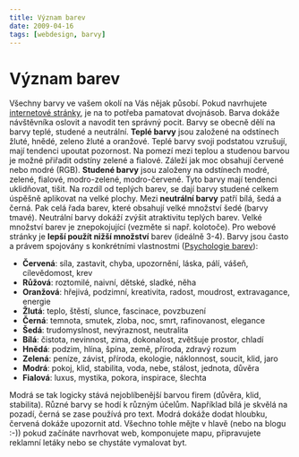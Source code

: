 ```yaml
---
title: Význam barev
date: 2009-04-16
tags: [webdesign, barvy]
---
```


# Význam barev

Všechny barvy ve vašem okolí na Vás nějak působí. Pokud navrhujete [internetové stránky](http://www.omdesign.cz "Internetové stránky"), je na to 
potřeba pamatovat dvojnásob. Barva dokáže návštěvníka oslovit a navodit ten správný pocit. Barvy se obecně dělí na
barvy teplé, studené a neutrální. **Teplé barvy** jsou založené na odstínech žluté, hnědé, zeleno žluté a oranžové.
Teplé barvy svoji podstatou vzrušují, mají tendenci upoutat pozornost. Na pomezí mezi teplou a studenou barvou je 
možné přiřadit odstíny zelené a fialové. Záleží jak moc obsahují červené nebo modré (RGB). **Studené barvy** jsou 
založeny na odstínech modré, zelené, fialové, modro-zelené, modro-červené. Tyto barvy mají tendenci uklidňovat, tišit.
Na rozdíl od teplých barev, se dají barvy studené celkem úspěšně aplikovat na velké plochy. Mezi **neutrální barvy** 
patří bílá, šedá a černá. Pak celá řada barev, které obsahují velké množství šedé (barvy tmavé). 
Neutrální barvy dokáží zvýšit atraktivitu teplých barev. Velké množství barev je znepokojující (vezměte si např. kolotoče).
Pro webové stránky je **lepší použít nižší množství** barev (ideálně 3-4). Barvy jsou často a 
právem spojovány s konkrétními vlastnostmi ([Psychologie barev](http://www.webdesign.org/web/web-design-basics/color-theory/color-psychology-quick-reference-cards.13826.html "Barvy a jejich význam")):

- **Červená**: síla, zastavit, chyba, upozornění, láska, pálí, vášeň, cílevědomost, krev
- **Růžová**: roztomilé, naivní, dětské, sladké, něha
- **Oranžová**: hřejivá, podzimní, kreativita, radost, moudrost, extravagance, energie
- **Žlutá**: teplo, štěstí, slunce, fascinace, povzbuzení
- **Černá**: temnota, smutek, zloba, noc, smrt, rafinovanost, elegance
- **Šedá**: trudomyslnost, nevýraznost, neutralita
- **Bílá**: čistota, nevinnost, zima, dokonalost, zvětšuje prostor, chladí
- **Hnědá**: podzim, hlína, špína, země, příroda, zdravý rozum
- **Zelená**: peníze, závist, příroda, ekologie, náklonnost, soucit, klid, jaro
- **Modrá**: pokoj, klid, stabilita, voda, nebe, stálost, jednota, důvěra
- **Fialová**: luxus, mystika, pokora, inspirace, šlechta

Modrá se tak logicky stává nejoblíbenější barvou firem (důvěra, klid, stabilita). Různé barvy se hodí 
k různým účelům. Například bílá je skvělá na pozadí, černá se zase používá pro text. Modrá dokáže 
dodat hloubku, červená dokáže upozornit atd. Všechno tohle mějte v hlavě (nebo na blogu :-)) 
pokud začínáte navrhovat web, komponujete mapu, připravujete reklamní letáky nebo se chystáte vymalovat byt.

